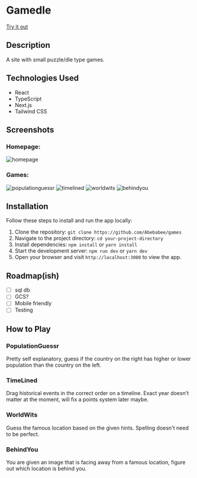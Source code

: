# Gamedle

[Try it out](https://abebabee.github.io/games/)

## Description

A site with small puzzle/dle type games.

## Technologies Used

- React
- TypeScript
- Next.js
- Tailwind CSS

## Screenshots

### Homepage:
![homepage](https://github.com/Abebabee/games/assets/64731803/9edf4cc2-9ed5-4d1f-b309-11a426a3f143)

### Games:
![populationguessr](https://github.com/Abebabee/games/assets/64731803/a02d3f3a-f85c-44ab-b5e7-2d15db0b8d76)
![timelined](https://github.com/Abebabee/games/assets/64731803/72cd7a54-3da0-4005-8475-c99bc1e9075e)
![worldwits](https://github.com/Abebabee/games/assets/64731803/fe286059-4b4a-4b58-903a-fdc158f66da8)
![behindyou](https://github.com/Abebabee/games/assets/64731803/a931b4d1-3ea3-45c3-a16e-0f9dce7f699c)

## Installation

Follow these steps to install and run the app locally:

1. Clone the repository: `git clone https://github.com/Abebabee/games`
2. Navigate to the project directory: `cd your-project-directory`
3. Install dependencies: `npm install` or `yarn install`
4. Start the development server: `npm run dev` or `yarn dev`
5. Open your browser and visit `http://localhost:3000` to view the app.

## Roadmap(ish)
- [ ] sql db
- [ ] GCS?
- [ ] Mobile friendly
- [ ] Testing

## How to Play

### PopulationGuessr

Pretty self explanatory, guess if the country on the right has higher or lower population than the country on the left.

### TimeLined

Drag historical events in the correct order on a timeline. Exact year doesn't matter at the moment, will fix a points system later maybe.

### WorldWits

Guess the famous location based on the given hints. Spelling doesn't need to be perfect.

### BehindYou

You are given an image that is facing away from a famous location, figure out which location is behind you.
